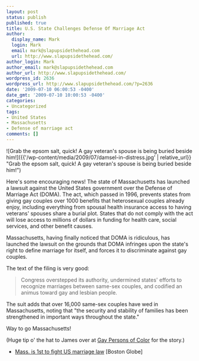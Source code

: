 ```yaml
---
layout: post
status: publish
published: true
title: U.S. State Challenges Defense Of Marriage Act
author:
  display_name: Mark
  login: Mark
  email: mark@slapupsidethehead.com
  url: http://www.slapupsidethehead.com/
author_login: Mark
author_email: mark@slapupsidethehead.com
author_url: http://www.slapupsidethehead.com/
wordpress_id: 2636
wordpress_url: http://www.slapupsidethehead.com/?p=2636
date: '2009-07-10 06:00:53 -0400'
date_gmt: '2009-07-10 10:00:53 -0400'
categories:
- Uncategorized
tags:
- United States
- Massachusetts
- Defense of marriage act
comments: []
---
```

![Grab the epsom salt, quick! A gay veteran's spouse is being buried beside him!]({{'/wp-content/media/2009/07/damsel-in-distress.jpg' | relative_url}} "Grab the epsom salt, quick! A gay veteran's spouse is being buried beside him!")

Here's some encouraging news! The state of Massachusetts has launched a lawsuit against the United States government over the Defense of Marriage Act (DOMA). The act, which passed in 1996, prevents states from giving gay couples over 1000 benefits that heterosexual couples already enjoy, including everything from spousal health insurance access to having veterans' spouses share a burial plot. States that do not comply with the act will lose access to millions of dollars in funding for health care, social services, and other benefit causes.

Massachusetts, having finally noticed that DOMA is ridiculous, has launched the lawsuit on the grounds that DOMA infringes upon the state's right to define marriage for itself, and forces it to discriminate against gay couples.

The text of the filing is very good:

> Congress overstepped its authority, undermined states' efforts to recognize marriages between same-sex couples, and codified an animus toward gay and lesbian people.

The suit adds that over 16,000 same-sex couples have wed in Massachusetts, noting that "the security and stability of families has been strengthened in important ways throughout the state."

Way to go Massachusetts!

(Huge tip o' the hat to James over at [Gay Persons of Color](http://gay-persons-of-color.blogspot.com/2009/07/massachusetts-attorney-general-martha.html "You've heard of him; he's been on my sidebar, like, forever!") for the story.)

- [Mass. is 1st to fight US marriage law](http://www.boston.com/news/local/massachusetts/articles/2009/07/09/mass_to_challenge_us_marriage_law/?page=1) [Boston Globe]
